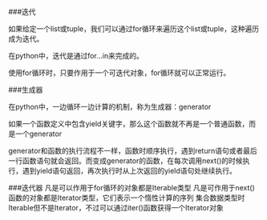 ###迭代

如果给定一个list或tuple，我们可以通过for循环来遍历这个list或tuple，这种遍历成为迭代。

在python中，迭代是通过for...in来完成的。

使用for循环时，只要作用于一个可迭代对象，for循环就可以正常运行。

###生成器

在python中，一边循环一边计算的机制，称为生成器：generator

如果一个函数定义中包含yield关键字，那么这个函数就不再是一个普通函数，而是一个generator

generator和函数的执行流程不一样，函数时顺序执行，遇到return语句或者最后一行函数语句就会返回。而变成generator的函数，在每次调用next()的时候执行，遇到yield语句返回，再次执行时从上次返回的yield语句处继续执行。

###迭代器
凡是可以作用于for循环的对象都是Iterable类型
凡是可作用于next()函数的对象都是Iterator类型，它们表示一个惰性计算的序列
集合数据类型时Iterable但不是Iterator，不过可以通过iter()函数获得一个Iterator对象
